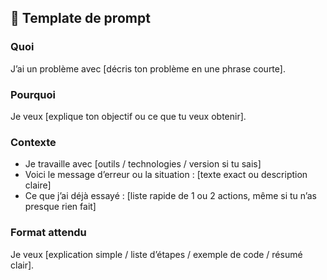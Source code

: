 ## 📝 Template de prompt

### Quoi

J’ai un problème avec \[décris ton problème en une phrase courte].

### Pourquoi

Je veux \[explique ton objectif ou ce que tu veux obtenir].

### Contexte

* Je travaille avec \[outils / technologies / version si tu sais]
* Voici le message d’erreur ou la situation : \[texte exact ou description claire]
* Ce que j’ai déjà essayé : \[liste rapide de 1 ou 2 actions, même si tu n’as presque rien fait]

### Format attendu

Je veux \[explication simple / liste d’étapes / exemple de code / résumé clair].
